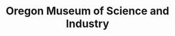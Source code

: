 ---
layout: repo
title: "Oregon Museum of Science and Industry"
id: 25803
permalink: repos/25803/
---